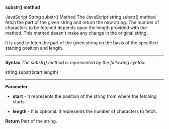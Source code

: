 **substr() method**

JavaScript String substr() Method
The JavaScript string substr() method fetch the part of the given string and return the new string. The number of characters to be fetched depends upon the length provided with the method. This method doesn't make any change in the original string.

It is used to fetch the part of the given string on the basis of the specified starting position and length.

------------------------------------------
**Syntax**
_The substr() method is represented by the following syntax:_

string.substr(start,length)  

----------------------------------------------

**Parameter**
- **start** - It represents the position of the string from where the fetching starts.

- **length** - It is optional. It represents the number of characters to fetch.

**Return**
Part of the string.
